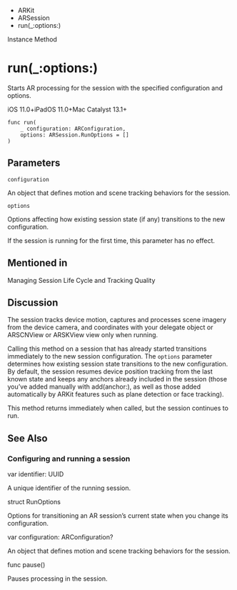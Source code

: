 

- ARKit
- ARSession
-  run(\_:options:) 

Instance Method

# run(\_:options:)

Starts AR processing for the session with the specified configuration and options.

iOS 11.0+iPadOS 11.0+Mac Catalyst 13.1+

``` source
func run(
    _ configuration: ARConfiguration,
    options: ARSession.RunOptions = []
)
```

## Parameters 

`configuration`  

An object that defines motion and scene tracking behaviors for the session.

`options`  

Options affecting how existing session state (if any) transitions to the new configuration.

If the session is running for the first time, this parameter has no effect.

## Mentioned in 

Managing Session Life Cycle and Tracking Quality

## Discussion

The session tracks device motion, captures and processes scene imagery from the device camera, and coordinates with your delegate object or ARSCNView or ARSKView view only when running.

Calling this method on a session that has already started transitions immediately to the new session configuration. The `options` parameter determines how existing session state transitions to the new configuration. By default, the session resumes device position tracking from the last known state and keeps any anchors already included in the session (those you’ve added manually with add(anchor:), as well as those added automatically by ARKit features such as plane detection or face tracking).

This method returns immediately when called, but the session continues to run.

## See Also

### Configuring and running a session

var identifier: UUID

A unique identifier of the running session.

struct RunOptions

Options for transitioning an AR session’s current state when you change its configuration.

var configuration: ARConfiguration?

An object that defines motion and scene tracking behaviors for the session.

func pause()

Pauses processing in the session.

